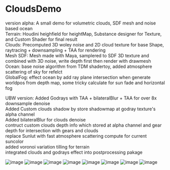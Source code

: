 # CloudsDemo

version alpha:
A small demo for volumetric clouds, SDF mesh and noise based ocean  
Terrain: Houdini heighfield for heightMap, Substance designer for Texture, and Custom Shader for final result  
Clouds: Precomputed 3D woley noise and 2D cloud texture for base Shape, raytracing + downsampling + TAA for rendering  
Mesh SDF: Mesh made with Maya, samplered to SDF 3D texture and combined with 3D noise, write depth first then render with drawmesh  
Ocean: base noise algorithm from TDM shadertoy, added atmosphere scattering of sky for refelct  
GlobalFog: effect ocean by add ray plane intersection when generate worldpos from depth map, some tricky calculate for sun fade and horizontal fog

UBW version:
Added Godrays with TAA + bilateralBlur + TAA for over 8x downsample denoise  
Added Custom clouds shadow by store shadowmap at godray texture's alpha channel  
Added bilateralBlur for clouds denoise  
contruct custom clouds depth info which stored at alpha channel and gear depth for intersection with gears and clouds  
replace Sunlut with fast atmosphere scattering compute for current suncolor  
added voronoi variation tilling for terrain  
integrated clouds and godrays effect into postprocessing pakage

![image](https://github.com/haxflying/CloudsDemo/blob/master/showcase10.png)
![image](https://github.com/haxflying/CloudsDemo/blob/ubw/showcase8.png)
![image](https://github.com/haxflying/CloudsDemo/blob/master/showcase6.png)
![image](https://github.com/haxflying/CloudsDemo/blob/master/showcase4.png)
![image](https://github.com/haxflying/CloudsDemo/blob/master/showcase0.png)
![image](https://github.com/haxflying/CloudsDemo/blob/master/showcase1.png)
![image](https://github.com/haxflying/CloudsDemo/blob/master/showcase2.png)
![image](https://github.com/haxflying/CloudsDemo/blob/master/showcase3.png)
